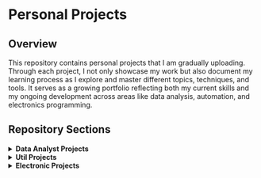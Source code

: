 # Personal Projects
## Overview
This repository contains personal projects that I am gradually uploading. Through each project, I not only showcase my work but also document my learning process as I explore and master different topics, techniques, and tools. It serves as a growing portfolio reflecting both my current skills and my ongoing development across areas like data analysis, automation, and electronics programming.
## Repository Sections
<details>
<summary><b>Data Analyst Projects</b></summary>
This section contains projects focused on data manipulation, analysis, and modeling. You'll find Jupyter notebooks and Python scripts demonstrating, Data cleaning and preprocessing, Exploratory data analysis, Statistical analysis and hypothesis testing, Data visualization an others projects of Data.

### Projects:
<!-- Projects will be listed here with links -->

<a href="https://github.com/Luitz1/Projects/tree/main/Data%20Analyst%20Projects/1_example_weather">Example Weather</a>
The Notebook "1_example_weather" has a simple exploratory analysis, it is about visualizing what type of information the dataset has, how some variables behave, what magnitudes and units are handled and very superficial things.

<a href="https://github.com/Luitz1/Projects/tree/main/Data%20Analyst%20Projects/2_exple_houses">Example Houses</a>
The Notebook "2_exple_houses" has a simple exploratory analysis, it is about visualizing what type of information the dataset has, how some variables behave, what magnitudes and units are handled and very superficial things, and at the end a linear regression model is trained to make some predictions.

</details>
<details>
<summary><b>Util Projects</b></summary>
This section includes Python scripts designed to automate everyday tasks and solve specific problems. These utility programs demonstrate my ability to create practical solutions for Process automation, Data extraction and transformation, File management and other useful actions in everyday life.

Projects:
<!-- Projects will be listed here with links -->

<a href="https://github.com/Luitz1/Projects/tree/main/util_projects/img_to_pdf">Image to PDF</a>
The python script "img_to_pdf" helps to convert one or more images arranged in a specific folder called IN and make a PDF file and leave it in the OUT folder.

<a href="https://github.com/Luitz1/Projects/tree/main/util_projects/unlockPDF">Unlock PDF Documents</a>
This Python script "unlockPDF" allows you to unlock a PDF file with a password, that is, having the file and its password, a new unlocked PDF file is generated.

</details>
<details>
<summary><b>Electronic Projects</b></summary>
This section showcases programming projects related to electronics and hardware integration, including Arduino microcontroller programming, ESP32 development, Robotics control systems, Sensor integration and IoT applications.

Projects:
<!-- Projects will be listed here with links -->

<a href="https://github.com/Luitz1/Projects/tree/main/Electronic_Projects/KeyBoard_with_Leonardo">Keyboard with Arduino Leonardo</a>
This project aims to make a "keyboard" with Arduino Leonardo, this has the function of acting as a Rubber Duck. It contains two relatively simple codes, the first in extension (. ino) for Arduino IDE and the second in (. C) to use with PlatformIO or another compiler.

</details>
